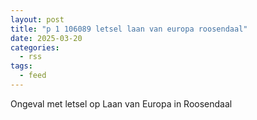 ```yaml
---
layout: post
title: "p 1 106089 letsel laan van europa roosendaal"
date: 2025-03-20
categories: 
  - rss
tags: 
  - feed
---
```


Ongeval met letsel op Laan van Europa in Roosendaal
